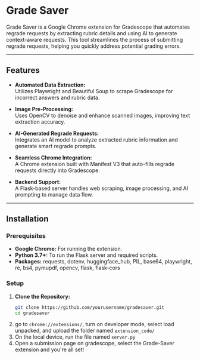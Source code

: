 # Grade Saver

Grade Saver is a Google Chrome extension for Gradescope that automates regrade requests by extracting rubric details and using AI to generate context-aware requests. This tool streamlines the process of submitting regrade requests, helping you quickly address potential grading errors.

---

## Features

- **Automated Data Extraction:**  
  Utilizes Playwright and Beautiful Soup to scrape Gradescope for incorrect answers and rubric data.

- **Image Pre-Processing:**  
  Uses OpenCV to denoise and enhance scanned images, improving text extraction accuracy.

- **AI-Generated Regrade Requests:**  
  Integrates an AI model to analyze extracted rubric information and generate smart regrade prompts.

- **Seamless Chrome Integration:**  
  A Chrome extension built with Manifest V3 that auto-fills regrade requests directly into Gradescope.

- **Backend Support:**  
  A Flask-based server handles web scraping, image processing, and AI prompting to manage data flow.

---

## Installation

### Prerequisites

- **Google Chrome:** For running the extension.
- **Python 3.7+:** To run the Flask server and required scripts.
- **Packages:** requests, dotenv, huggingface_hub, PIL, base64, playwright, re, bs4, pymupdf, opencv, flask, flask-cors

### Setup

1. **Clone the Repository:**
   ```bash
   git clone https://github.com/yourusername/gradesaver.git
   cd gradesaver
   ```
2. go to ```chrome://extensions/```, turn on developer mode, select load unpacked, and upload the folder named ```extension_code/```
3. On the local device, run the file named ```server.py```
4. Open a submission page on gradescope, select the Grade-Saver extension and you're all set!
